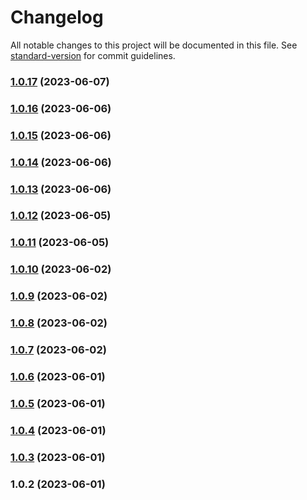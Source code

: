 # Changelog

All notable changes to this project will be documented in this file. See [standard-version](https://github.com/conventional-changelog/standard-version) for commit guidelines.

### [1.0.17](https://github.com/arunodhayamsam/delete-branch-test/compare/v1.0.16...v1.0.17) (2023-06-07)

### [1.0.16](https://github.com/arunodhayamsam/delete-branch-test/compare/v1.0.15...v1.0.16) (2023-06-06)

### [1.0.15](https://github.com/arunodhayamsam/delete-branch-test/compare/v1.0.14...v1.0.15) (2023-06-06)

### [1.0.14](https://github.com/arunodhayamsam/delete-branch-test/compare/v1.0.13...v1.0.14) (2023-06-06)

### [1.0.13](https://github.com/arunodhayamsam/delete-branch-test/compare/v1.0.12...v1.0.13) (2023-06-06)

### [1.0.12](https://github.com/arunodhayamsam/delete-branch-test/compare/v1.0.11...v1.0.12) (2023-06-05)

### [1.0.11](https://github.com/arunodhayamsam/delete-branch-test/compare/v1.0.10...v1.0.11) (2023-06-05)

### [1.0.10](https://github.com/arunodhayamsam/delete-branch-test/compare/v1.0.9...v1.0.10) (2023-06-02)

### [1.0.9](https://github.com/arunodhayamsam/delete-branch-test/compare/v1.0.6...v1.0.9) (2023-06-02)

### [1.0.8](https://github.com/arunodhayamsam/delete-branch-test/compare/v1.0.7...v1.0.8) (2023-06-02)

### [1.0.7](https://github.com/arunodhayamsam/delete-branch-test/compare/v1.0.6...v1.0.7) (2023-06-02)

### [1.0.6](https://github.com/arunodhayamsam/delete-branch-test/compare/v1.0.5...v1.0.6) (2023-06-01)

### [1.0.5](https://github.com/arunodhayamsam/delete-branch-test/compare/v1.0.4...v1.0.5) (2023-06-01)

### [1.0.4](https://github.com/arunodhayamsam/delete-branch-test/compare/v1.0.3...v1.0.4) (2023-06-01)

### [1.0.3](https://github.com/arunodhayamsam/delete-branch-test/compare/v1.0.2...v1.0.3) (2023-06-01)

### 1.0.2 (2023-06-01)
